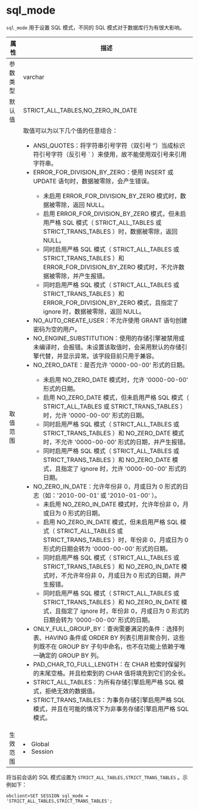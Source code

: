 # sql_mode

`sql_mode` 用于设置 SQL 模式，不同的 SQL 模式对于数据库行为有很大影响。

| **属性** |                                                                                                                                                                                                                                                                                                                                                                                                                                                                                                                                                                        **描述**                                                                                                                                                                                                                                                                                                                                                                                                                                                                                                                                                                        |
|--------|------------------------------------------------------------------------------------------------------------------------------------------------------------------------------------------------------------------------------------------------------------------------------------------------------------------------------------------------------------------------------------------------------------------------------------------------------------------------------------------------------------------------------------------------------------------------------------------------------------------------------------------------------------------------------------------------------------------------------------------------------------------------------------------------------------------------------------------------------------------------------------------------------------------------------------------------------------------------------------------------------------------------------------------------------------------------------------------------------------------------------------------------------|
| 参数类型   | varchar                                                                                                                                                                                                                                                                                                                                                                                                                                                                                                                                                                                                                                                                                                                                                                                                                                                                                                                                                                                                                                                                                                                                              |
| 默认值    | STRICT_ALL_TABLES,NO_ZERO_IN_DATE                                                                                                                                                                                                                                                                                                                                                                                                                                                                                                                                                                                                                                                                                                                                                                                                                                                                                                                                                                                                                                                                                                                    |
| 取值范围   | 取值可以为以下几个值的任意组合：<ul><li>ANSI_QUOTES：将字符串引号字符（双引号 ”）当成标识符引号字符（反引号 ` ）来使用，故不能使用双引号来引用字符串。</li><li>ERROR_FOR_DIVISION_BY_ZERO：使用 INSERT 或 UPDATE 语句时，数据被零除，会产生错误。</li><ul><li>未启用 ERROR_FOR_DIVISION_BY_ZERO 模式时，数据被零除，返回 NULL。</li><li>启用 ERROR_FOR_DIVISION_BY_ZERO 模式，但未启用严格 SQL 模式（ STRICT_ALL_TABLES 或 STRICT_TRANS_TABLES ）时，数据被零除，返回 NULL。</li><li>同时启用严格 SQL 模式（ STRICT_ALL_TABLES 或 STRICT_TRANS_TABLES ）和 ERROR_FOR_DIVISION_BY_ZERO 模式时，不允许数据被零除，并产生报错。</li><li>同时启用严格 SQL 模式（ STRICT_ALL_TABLES 或 STRICT_TRANS_TABLES ）和 ERROR_FOR_DIVISION_BY_ZERO 模式，且指定了 ignore 时，数据被零除，返回 NULL。</li></ul><li>NO_AUTO_CREATE_USER：不允许使用 GRANT 语句创建密码为空的用户。</li><li>NO_ENGINE_SUBSTITUTION：使用的存储引擎被禁用或未编译时，会报错。未设置该取值时，会采用默认的存储引擎代替，并显示异常。该字段目前只用于兼容。</li><li>NO_ZERO_DATE：是否允许 '0000-00-00' 形式的日期。</li><ul><li>未启用 NO_ZERO_DATE 模式时，允许 '0000-00-00' 形式的日期。</li><li>启用 NO_ZERO_DATE 模式，但未启用严格 SQL 模式（ STRICT_ALL_TABLES 或 STRICT_TRANS_TABLES ）时，允许 '0000-00-00' 形式的日期。</li><li>同时启用严格 SQL 模式（ STRICT_ALL_TABLES 或 STRICT_TRANS_TABLES ）和 NO_ZERO_DATE 模式时，不允许 '0000-00-00' 形式的日期，并产生报错。</li><li>同时启用严格 SQL 模式（ STRICT_ALL_TABLES 或 STRICT_TRANS_TABLES ）和 NO_ZERO_DATE 模式，且指定了 ignore 时，允许 '0000-00-00' 形式的日期。</li></ul><li>NO_ZERO_IN_DATE：允许年份非 0，月或日为 0 形式的日志（如：'2010-00-01' 或 '2010-01-00' ）。<ul><li>未启用 NO_ZERO_IN_DATE 模式时，允许年份非 0，月或日为 0 形式的日期。</li><li>启用 NO_ZERO_IN_DATE 模式，但未启用严格 SQL 模式（ STRICT_ALL_TABLES 或 STRICT_TRANS_TABLES ）时，年份非 0，月或日为 0 形式的日期会转为 '0000-00-00' 形式的日期。</li><li>同时启用严格 SQL 模式（ STRICT_ALL_TABLES 或 STRICT_TRANS_TABLES ）和 NO_ZERO_IN_DATE 模式时，不允许年份非 0，月或日为 0 形式的日期，并产生报错。</li><li>同时启用严格 SQL 模式（ STRICT_ALL_TABLES 或 STRICT_TRANS_TABLES ）和 NO_ZERO_IN_DATE 模式，且指定了 ignore 时，年份非 0，月或日为 0 形式的日期会转为 '0000-00-00' 形式的日期。</li></ul><li>ONLY_FULL_GROUP_BY：查询需要满足的条件：选择列表、HAVING 条件或 ORDER BY 列表引用非聚合列，这些列既不在 GROUP BY 子句中命名，也不在功能上依赖于唯一确定的 GROUP BY 列。</li><li>PAD_CHAR_TO_FULL_LENGTH：在 CHAR 检索时保留列的末尾空格。并且检索到的 CHAR 值将填充到它们的全长。</li><li>STRICT_ALL_TABLES：为所有存储引擎启用严格 SQL 模式，拒绝无效的数据值。</li><li>STRICT_TRANS_TABLES：为事务存储引擎启用严格 SQL 模式，并且在可能的情况下为非事务存储引擎启用严格 SQL 模式。</li></ul>       |
| 生效范围   | <li> Global   <li> Session                                                                                                                                                                                                                                                                                                                                                                                                                                                                                                                                                                                                                                                                                                                                                                                                                                                                                                                                                                                                                                              |

将当前会话的 SQL 模式设置为 `STRICT_ALL_TABLES,STRICT_TRANS_TABLES` 。示例如下：

```unknow
obclient>SET SESSION sql_mode = 'STRICT_ALL_TABLES,STRICT_TRANS_TABLES';
```
